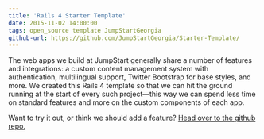 ```yaml
---
title: 'Rails 4 Starter Template'
date: 2015-11-02 14:00:00
tags: open_source template JumpStartGeorgia
github-url: https://github.com/JumpStartGeorgia/Starter-Template/
---
```

The web apps we build at JumpStart generally share a number of features and integrations: a custom content management system with authentication, multilingual support, Twitter Bootstrap for base styles, and more. We created this Rails 4 template so that we can hit the ground running at the start of every such project—this way we can spend less time on standard features and more on the custom components of each app.

Want to try it out, or think we should add a feature? [Head over to the github repo.]({{page.github-url}})
